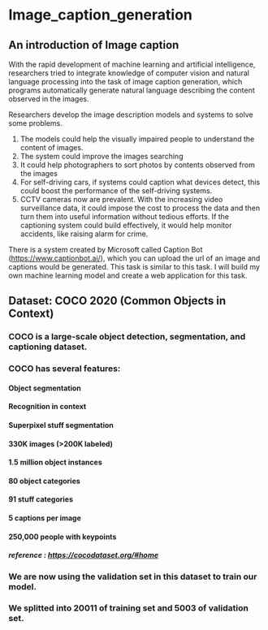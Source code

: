 # Image_caption_generation

## An introduction of Image caption

With the rapid development of machine learning and artificial intelligence, researchers tried to integrate knowledge of computer vision and natural language processing into the task of image caption generation, which programs automatically generate natural language describing the content observed in the images.

Researchers develop the image description models and systems to solve some problems. 
1. The models could help the visually impaired people to understand the content of images.
2. The system could improve the images searching
3. It could help photographers to sort photos by contents observed from the images
4. For self-driving cars, if systems could caption what devices detect, this could boost the performance of the self-driving systems.
5. CCTV cameras now are prevalent. With the increasing video surveillance data, it could impose the cost to process the data and then turn them into useful information without tedious efforts. If the captioning system could build effectively, it would help monitor accidents, like raising alarm for crime. 

There is a system created by Microsoft called Caption Bot (https://www.captionbot.ai/), which you can upload the url of an image and captions would be generated. This task is similar to this task. I will build my own machine learning model and create a web application for this task.

## Dataset: COCO 2020 (Common Objects in Context)
### COCO is a large-scale object detection, segmentation, and captioning dataset.
### COCO has several features:
#### Object segmentation
#### Recognition in context
#### Superpixel stuff segmentation
#### 330K images (>200K labeled)
#### 1.5 million object instances
#### 80 object categories
#### 91 stuff categories
#### 5 captions per image
#### 250,000 people with keypoints
##### reference : https://cocodataset.org/#home
### We are now using the validation set in this dataset to train our model.
### We splitted into 20011 of training set and  5003 of validation set.

